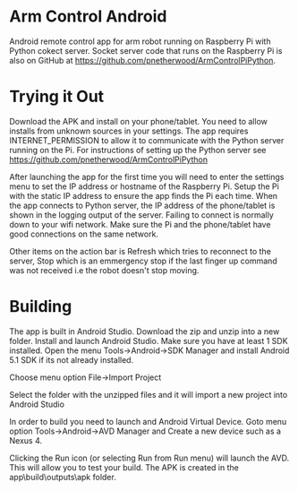 # Arm Control Android
Android remote control app for arm robot running on Raspberry Pi with Python cokect server. Socket server code that runs on the Raspberry Pi is also on GitHub at https://github.com/pnetherwood/ArmControlPiPython.

Trying it Out
=============

Download the APK and install on your phone/tablet. You need to allow installs from unknown sources in your settings. The app requires INTERNET_PERMISSION to allow it to communicate with the Python server running on the Pi.
For instructions of setting up the Python server see https://github.com/pnetherwood/ArmControlPiPython

After launching the app for the first time you will need to enter the settings menu to set the IP address or hostname of the Raspberry Pi. Setup the Pi with the static IP address to ensure the app finds the Pi each time. When the app connects to Python server, the IP address of the phone/tablet is shown in the logging output of the server. Failing to connect is normally down to your wifi network. Make sure the Pi and the phone/tablet have good connections on the same network.

Other items on the action bar is Refresh which tries to reconnect to the server, Stop which is an emmergency stop if the last finger up command was not received i.e the robot doesn't stop moving.

Building
========

The app is built in Android Studio. Download the zip and unzip into a new folder.
Install and launch Android Studio. Make sure you have at least 1 SDK installed. Open the menu Tools->Android->SDK Manager and install Android 5.1 SDK if its not already installed.

Choose menu option File->Import Project

Select the folder with the unzipped files and it will import a new project into Android Studio

In order to build you need to launch and Android Virtual Device. Goto menu option Tools->Android->AVD Manager and Create a new device such as a Nexus 4.

Clicking the Run icon (or selecting Run from Run menu) will launch the AVD. This will allow you to test your build. The APK is created in the app\build\outputs\apk folder.

